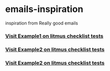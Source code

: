 # emails-inspiration
inspiration from Really good emails

### <a href="https://litmus.com/pub/f2d824a"> Visit Example1 on litmus checklist tests </a>

### <a href="https://litmus.com/pub/15679d1"> Visit Example2 on litmus checklist tests </a>

### <a href="https://litmus.com/pub/5bf4ad0"> Visit Example2 on litmus checklist tests </a>
